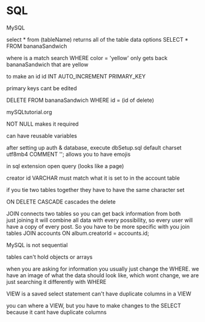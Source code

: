 # SQL

MySQL

select * from (tableName) returns all of the table data options
SELECT * FROM bananaSandwich

where is a match search
WHERE color = 'yellow'                only gets back bananaSandwich that are yellow 

to make an id 
id INT AUTO_INCREMENT PRIMARY_KEY

primary keys cant be edited

DELETE FROM bananaSandwich WHERE id = (id of delete)

mySQLtutorial.org

NOT NULL    makes it required

can have reusable variables 


after setting up auth & database, execute dbSetup.sql
default charset utf8mb4 COMMENT '';           allows you to have emojis

in sql extension open query (looks like a page)

creator id VARCHAR must match what it is set to in the account table

if you tie two tables together they have to have the same character set 

ON DELETE CASCADE     cascades the delete

JOIN connects two tables so you can get back information from both   
just joining it will combine all data with every possibility, so every user will have a copy of every post. So you have to be more specific with you join tables
JOIN accounts ON album.creatorId = accounts.id;

MySQL is not sequential

tables can't hold objects or arrays

when you are asking for information you usually just change the WHERE.
we have an image of what the data should look like, which wont change, we are just searching it differently with WHERE

VIEW is a saved select statement 
can't have duplicate columns in a VIEW

you can where a VIEW, but you have to make changes to the SELECT because it cant have duplicate columns



